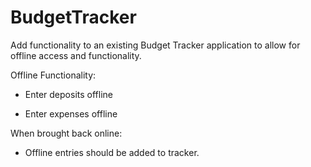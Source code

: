 # BudgetTracker

Add functionality to an existing Budget Tracker application to allow for offline access and functionality.

Offline Functionality:

  * Enter deposits offline

  * Enter expenses offline

When brought back online:

  * Offline entries should be added to tracker.


